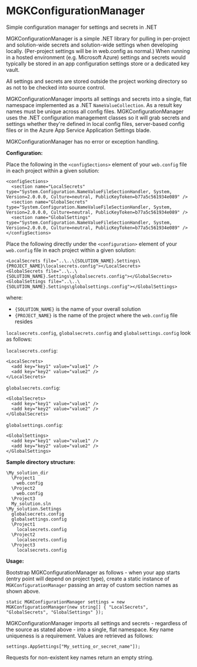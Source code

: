 # MGKConfigurationManager
Simple configuration manager for settings and secrets in .NET

MGKConfigurationManager is a simple .NET library for pulling in per-project and solution-wide secrets and solution-wide settings when developing locally.  (Per-project settings will be in web.config as normal.)  When running in a hosted environment (e.g. Microsoft Azure) settings and secrets would typically be stored in an app configuration settings store or a dedicated key vault.

All settings and secrets are stored outside the project working directory so as not to be checked into source control.

MGKConfigurationManager imports all settings and secrets into a single, flat namespace implemented as a .NET `NameValueCollection`.  As a result key names must be unique across all config files.  MGKConfigurationManager uses the .NET configuration management classes so it will grab secrets and settings whether they're defined in local config files, server-based config files or in the Azure App Service Application Settings blade.

MGKConfigurationManager has no error or exception handling.

**Configuration:**

Place the following in the `<configSections>` element of your `web.config` file in each project within a given solution:
  
```
<configSections>
  <section name="LocalSecrets" type="System.Configuration.NameValueFileSectionHandler, System, Version=2.0.0.0, Culture=neutral, PublicKeyToken=b77a5c561934e089" />
  <section name="GlobalSecrets" type="System.Configuration.NameValueFileSectionHandler, System, Version=2.0.0.0, Culture=neutral, PublicKeyToken=b77a5c561934e089" />
  <section name="GlobalSettings" type="System.Configuration.NameValueFileSectionHandler, System, Version=2.0.0.0, Culture=neutral, PublicKeyToken=b77a5c561934e089" />
</configSections>
```

Place the following directly under the `<configuration>` element of your `web.config` file in each project within a given solution:
  
```
<LocalSecrets file="..\..\{SOLUTION_NAME}.Settings\{PROJECT_NAME}\localsecrets.config"></LocalSecrets>
<GlobalSecrets file="..\..\{SOLUTION_NAME}.Settings\globalsecrets.config"></GlobalSecrets>
<GlobalSettings file="..\..\{SOLUTION_NAME}.Settings\globalsettings.config"></GlobalSettings>
```

where:

* `{SOLUTION_NAME}` is the name of your overall solution
* `{PROJECT_NAME}` is the name of the project where the `web.config` file resides

`localsecrets.config`, `globalsecrets.config` and `globalsettings.config` look as follows:

`localsecrets.config`:
```
<LocalSecrets>
  <add key="key1" value="value1" />
  <add key="key2" value="value2" />
</LocalSecrets>
```

`globalsecrets.config`:
```
<GlobalSecrets>
  <add key="key1" value="value1" />
  <add key="key2" value="value2" />
</GlobalSecrets>
```

`globalsettings.config`:
```
<GlobalSettings>
  <add key="key1" value="value1" />
  <add key="key2" value="value2" />
</GlobalSettings>
```

**Sample directory structure:**

```
\My_solution_dir
  \Project1
    web.config
  \Project2
    web.config
  \Project3
  My_solution.sln
\My_solution.Settings
  globalsecrets.config
  globalsettings.config
  \Project1
    localsecrets.config
  \Project2
    localsecrets.config
  \Project3
    localsecrets.config
```

**Usage:**

Bootstrap MGKConfigurationManager as follows - when your app starts (entry point will depend on project type), create a static instance of `MGKConfigurationManager` passing an array of custom section names as shown above.

`static MGKConfigurationManager settings = new MGKConfigurationManager(new string[] { "LocalSecrets", "GlobalSecrets", "GlobalSettings" });`

MGKConfigurationManager imports all settings and secrets - regardless of the source as stated above - into a single, flat namespace.  Key name uniqueness is a requirement.  Values are retrieved as follows:

`settings.AppSettings["My_setting_or_secret_name"]);`

Requests for non-existent key names return an empty string.
